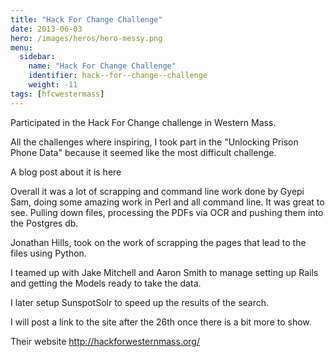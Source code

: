 ```yaml
---
title: "Hack For Change Challenge"
date: 2013-06-03
hero: /images/heros/hero-messy.png
menu:
  sidebar:
    name: "Hack For Change Challenge"
    identifier: hack--for--change--challenge
    weight: -11
tags: [hfcwestermass]
---
```


Participated in the Hack For Change challenge in Western Mass.

All the challenges where inspiring, I took part in the "Unlocking Prison Phone Data" because it seemed like the most difficult challenge.

A blog post about it is <a hre="http://hackforwesternmass.org/challenges" target='_blank'>here</a> 

Overall it was a lot of scrapping and command line work done by Gyepi Sam, doing some amazing work in Perl and all command line. It was great to see. Pulling down files, processing the PDFs via OCR and pushing them into the Postgres db.

Jonathan Hills, took on the work of scrapping the pages that lead to the files using Python.

I teamed up with Jake Mitchell and Aaron Smith to manage setting up Rails and getting the Models ready to take the data.

I later setup SunspotSolr to speed up the results of the search.

I will post a link to the site after the 26th once there is a bit more to show.

Their website
http://hackforwesternmass.org/

